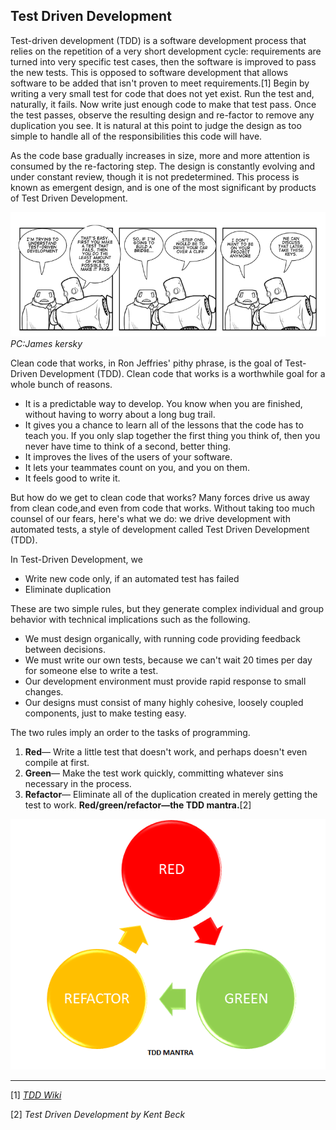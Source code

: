 

## Test Driven Development

Test-driven development (TDD) is a software development process that relies on the repetition of a very short development cycle: requirements are turned into very specific test cases, then the software is improved to pass the new tests. This is opposed to software development that allows software to be added that isn't proven to meet requirements.[1] Begin by writing a very small test for code that does not yet exist. Run the test and, naturally, it fails. Now write just enough code to make that test pass. Once the test passes, observe the resulting design and re-factor to remove any duplication you see. It is natural at this point to judge the design as too simple to handle all of the responsibilities this code will have.

As the code base gradually increases in size, more and more attention is consumed by the re-factoring step. The design is constantly evolving and under constant review, though it is not predetermined. This process is known as emergent design, and is one of the most significant by products of Test Driven Development. 

![Test driven Discussion](images/tdd1.png)
   *PC:James kersky*

Clean code that works, in Ron Jeffries' pithy phrase, is the goal of Test-Driven Development
(TDD). Clean code that works is a worthwhile goal for a whole bunch of reasons.
* It is a predictable way to develop. You know when you are finished, without having to worry about a long bug trail.
* It gives you a chance to learn all of the lessons that the code has to teach you. If you only slap together the first thing you think of, then you never have time to think of a second, better thing.
* It improves the lives of the users of your software.
* It lets your teammates count on you, and you on them.
* It feels good to write it.

But how do we get to clean code that works? Many forces drive us away from clean code,and even from code that works. Without taking too much counsel of our fears, here's what we do: we drive development with automated tests, a style of development called Test Driven Development (TDD). 

In Test-Driven Development, we 
* Write new code only, if an automated test has failed
* Eliminate duplication

These are two simple rules, but they generate complex individual and group behavior with technical implications such as the following.
* We must design organically, with running code providing feedback between decisions.
* We must write our own tests, because we can't wait 20 times per day for someone else to write a test.
* Our development environment must provide rapid response to small changes.
* Our designs must consist of many highly cohesive, loosely coupled components, just to make testing easy.

The two rules imply an order to the tasks of programming.
1. **Red**— Write a little test that doesn't work, and perhaps doesn't even compile at first.
2. **Green**— Make the test work quickly, committing whatever sins necessary in the process.
3. **Refactor**— Eliminate all of the duplication created in merely getting the test to work.
**Red/green/refactor—the TDD mantra.**[2]

![tdd_process](images/tdd2.png)


---

[1] [*TDD Wiki*](https://en.wikipedia.org/wiki/Test-driven_development)

[2] *Test Driven Development by Kent Beck*
